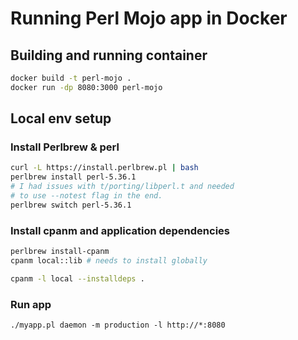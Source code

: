 # Running Perl Mojo app in Docker

## Building and running container

```bash
docker build -t perl-mojo .
docker run -dp 8080:3000 perl-mojo
```

## Local env setup

### Install Perlbrew & perl

```bash
curl -L https://install.perlbrew.pl | bash
perlbrew install perl-5.36.1
# I had issues with t/porting/libperl.t and needed
# to use --notest flag in the end.
perlbrew switch perl-5.36.1
```

### Install cpanm and application dependencies

```bash
perlbrew install-cpanm
cpanm local::lib # needs to install globally

cpanm -l local --installdeps .
```

### Run app

```./myapp.pl daemon -m production -l http://*:8080```
